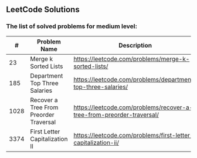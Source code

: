 ## LeetCode Solutions

### The list of solved problems for medium level:

| #    | Problem Name                           | Description                                                           | Solution File                                                                                                                   | Tests File                                                                                                           |
|------|----------------------------------------|-----------------------------------------------------------------------|---------------------------------------------------------------------------------------------------------------------------------|----------------------------------------------------------------------------------------------------------------------|
| 23   | Merge k Sorted Lists                   | https://leetcode.com/problems/merge-k-sorted-lists/                   | [MergeKSortedLists.java](src/main/java/com/sinuke/hard/MergeKSortedLists.java)                                                  | [MergeKSortedListsTest.java](src/test/java/com/sinuke/hard/MergeKSortedListsTest.java)                               |
| 185  | Department Top Three Salaries          | https://leetcode.com/problems/department-top-three-salaries/          | [Department Top Three Salaries.sql](sql/185.%20Department%20Top%20Three%20Salaries/Department%20Top%20Three%20Salaries.sql)     | [test-data.json](sql/185.%20Department%20Top%20Three%20Salaries/test/test-data.json)                                 |
| 1028 | Recover a Tree From Preorder Traversal | https://leetcode.com/problems/recover-a-tree-from-preorder-traversal/ | [RecoverTreeFromPreorderTraversal.java](src/main/java/com/sinuke/hard/RecoverTreeFromPreorderTraversal.java)                    | [RecoverTreeFromPreorderTraversalTest.java](src/test/java/com/sinuke/hard/RecoverTreeFromPreorderTraversalTest.java) |
| 3374 | First Letter Capitalization II         | https://leetcode.com/problems/first-letter-capitalization-ii/         | [First Letter Capitalization II.sql](sql/3374.%20First%20Letter%20Capitalization%20II/First%20Letter%20Capitalization%20II.sql) | [test-data.json](sql/3374.%20First%20Letter%20Capitalization%20II/test/test-data.json)                               |

